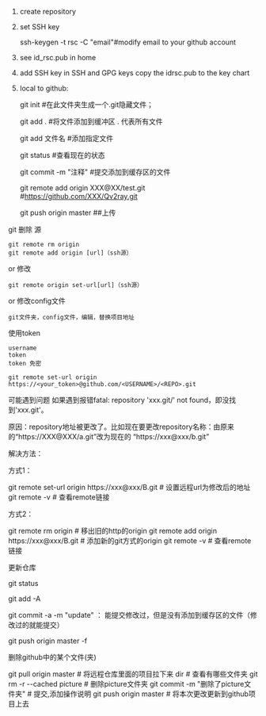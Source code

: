 1. create repository

2. set SSH key
	
	ssh-keygen -t rsc -C "email"#modify email to your github account

3. see id\_rsc.pub	in home

4. add SSH key in SSH and GPG keys
	copy the idrsc.pub to the key chart

5. local to github:
	
	git init #在此文件夹生成一个.git隐藏文件；
	
	git add . #将文件添加到缓冲区 . 代表所有文件

	git add 文件名 #添加指定文件

	git status #查看现在的状态

	git commit -m "注释" #提交添加到缓存区的文件

	git remote add origin XXX@XX/test.git #https://github.com/XXX/Qv2ray.git

	git push origin master ##上传


git 删除 源

	git remote rm origin
	git remote add origin [url]（ssh源）

or 修改

	git remote origin set-url[url]（ssh源）

or 修改config文件

	git文件夹，config文件，编辑，替换项目地址
	
使用token

	username
	token
	token 免密

	git remote set-url origin https://<your_token>@github.com/<USERNAME>/<REPO>.git
可能遇到问题
如果遇到报错fatal: repository 'xxx.git/' not found，即没找到'xxx.git'。

原因：repository地址被更改了。比如现在要更改repository名称：由原来的“https://XXX@XXX/a.git”改为现在的 “https://xxx@xxx/b.git”

解决方法：

方式1：

git remote set-url origin https://xxx@xxx/B.git   # 设置远程url为修改后的地址
git remote -v    # 查看remote链接


方式2：

git remote rm origin # 移出旧的http的origin
git remote add origin https://xxx@xxx/B.git # 添加新的git方式的origin 
git remote -v    # 查看remote链接




更新仓库

git status

git add -A

git commit -a -m "update" ： 能提交修改过，但是没有添加到缓存区的文件（修改过的就能提交）

git push origin master -f


删除github中的某个文件(夹)

 git pull origin master  # 将远程仓库里面的项目拉下来
 dir  # 查看有哪些文件夹
 git rm -r --cached picture  # 删除picture文件夹
 git commit -m "删除了picture文件夹"  # 提交,添加操作说明
 git push origin master  # 将本次更改更新到github项目上去


